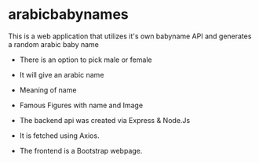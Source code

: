 # arabicbabynames

This is a web application that utilizes it's own babyname API and generates a random arabic baby name

* There is an option to pick male or female
* It will give an arabic name
* Meaning of name
* Famous Figures with name and Image

* The backend api was created via Express & Node.Js
* It is fetched using Axios.
* The frontend is a Bootstrap webpage. 
